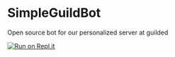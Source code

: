 # SimpleGuildBot
Open source bot for our personalized server at guilded

[![Run on Repl.it](https://replit.com/badge/github/redfurrfox/simpleguildbot)](https://replit.com/new/github/redfurrfox/simpleguildbot)
